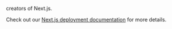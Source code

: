 creators of Next.js.

Check out our [Next.js deployment documentation](https://nextjs.org/docs/deployment) for more details.

